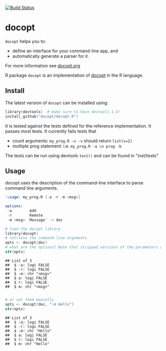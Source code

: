[![Build Status](https://travis-ci.org/docopt/docopt.R.svg?branch=master)](https://travis-ci.org/docopt/docopt.R)

docopt
========================================================

`docopt` helps you to:

- define an interface for your command-line app, and
- automatically generate a parser for it.

For more information see [docopt.org](http://docopt.org)

R package `docopt` is an implementation of [docopt](http://docopt.org) in the R language.

Install
-------

The latest version of `docopt` can be installed using:

```S
library(devtools)  # make sure to have devtools 1.4!
install_github("docopt/docopt.R")
```


It is tested against the tests defined for the reference implementation.
It passes most tests. It currently fails tests that 

- count arguments: `my_prog.R -v -v` should return `list(v=2)`
- multiple prog statement: i.e. `my_prog.R -a \n prog -b`

The tests can be run using devtools `test()` and can be found in "inst/tests"

Usage
-----

docopt uses the description of the command-line interface to parse command line
arguments.


```S
'usage: my_prog.R [-a -r -m <msg>]

options:
 -a        Add
 -r        Remote
 -m <msg>  Message' -> doc

# load the docopt library
library(docopt)
# retrieve the command-line arguments
opts <- docopt(doc)
# what are the options? Note that stripped versions of the parameters are added to the returned list
str(opts)  
```

```
## List of 3
##  $ -a: logi FALSE
##  $ -r: logi FALSE
##  $ -m: chr "<msg>"
##  $ a: logi FALSE
##  $ r: logi FALSE
##  $ m: chr "<msg>"
```

```S

# or set them manually
opts <- docopt(doc, "-m Hello")
str(opts)
```

```
## List of 3
##  $ -a: logi FALSE
##  $ -r: logi FALSE
##  $ -m: chr "Hello"
##  $ a: logi FALSE
##  $ r: logi FALSE
##  $ m: chr "Hello"
```

```
